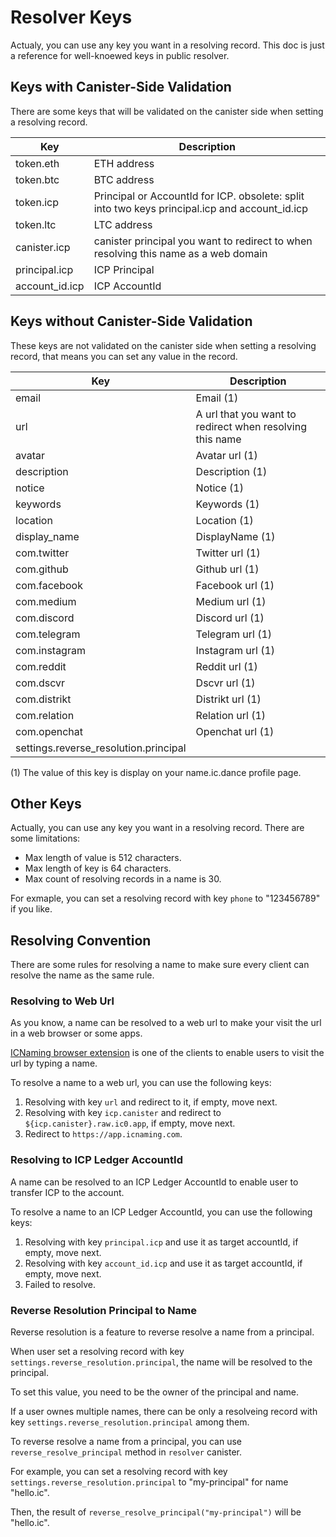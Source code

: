 # Resolver Keys

Actualy, you can use any key you want in a resolving record. This doc is just a reference for well-knoewed keys in public resolver.

## Keys with Canister-Side Validation

There are some keys that will be validated on the canister side when setting a resolving record.

| Key            | Description                                                                                    |
| -------------- | ---------------------------------------------------------------------------------------------- |
| token.eth      | ETH address                                                                                    |
| token.btc      | BTC address                                                                                    |
| token.icp      | Principal or AccountId for ICP. obsolete: split into two keys principal.icp and account_id.icp |
| token.ltc      | LTC address                                                                                    |
| canister.icp   | canister principal you want to redirect to when resolving this name as a web domain            |
| principal.icp  | ICP Principal                                                                                  |
| account_id.icp | ICP AccountId                                                                                  |

## Keys without Canister-Side Validation

These keys are not validated on the canister side when setting a resolving record, that means you can set any value in the record.

| Key                                   | Description                                              |
| ------------------------------------- | -------------------------------------------------------- |
| email                                 | Email (1)                                                |
| url                                   | A url that you want to redirect when resolving this name |
| avatar                                | Avatar url (1)                                           |
| description                           | Description (1)                                          |
| notice                                | Notice (1)                                               |
| keywords                              | Keywords (1)                                             |
| location                              | Location (1)                                             |
| display_name                          | DisplayName (1)                                          |
| com.twitter                           | Twitter url (1)                                          |
| com.github                            | Github url (1)                                           |
| com.facebook                          | Facebook url (1)                                         |
| com.medium                            | Medium url (1)                                           |
| com.discord                           | Discord url (1)                                          |
| com.telegram                          | Telegram url (1)                                         |
| com.instagram                         | Instagram url (1)                                        |
| com.reddit                            | Reddit url (1)                                           |
| com.dscvr                             | Dscvr url (1)                                            |
| com.distrikt                          | Distrikt url (1)                                         |
| com.relation                          | Relation url (1)                                         |
| com.openchat                          | Openchat url (1)                                         |
| settings.reverse_resolution.principal |                                                          |

(1) The value of this key is display on your name.ic.dance profile page.

## Other Keys

Actually, you can use any key you want in a resolving record. There are some limitations:

- Max length of value is 512 characters.
- Max length of key is 64 characters.
- Max count of resolving records in a name is 30.

For exmaple, you can set a resolving record with key `phone` to "123456789" if you like.

## Resolving Convention

There are some rules for resolving a name to make sure every client can resolve the name as the same rule.

### Resolving to Web Url

As you know, a name can be resolved to a web url to make your visit the url in a web browser or some apps.

[ICNaming browser extension](https://chrome.google.com/webstore/detail/ic-naming-extensions/oepbpdamkigabminkagecahfgdgbbodc) is one of the clients to enable users to visit the url by typing a name.

To resolve a name to a web url, you can use the following keys:

1. Resolving with key `url` and redirect to it, if empty, move next.
2. Resolving with key `icp.canister` and redirect to `${icp.canister}.raw.ic0.app`, if empty, move next.
3. Redirect to `https://app.icnaming.com`.

### Resolving to ICP Ledger AccountId

A name can be resolved to an ICP Ledger AccountId to enable user to transfer ICP to the account.

To resolve a name to an ICP Ledger AccountId, you can use the following keys:

1. Resolving with key `principal.icp` and use it as target accountId, if empty, move next.
2. Resolving with key `account_id.icp` and use it as target accountId, if empty, move next.
3. Failed to resolve.

### Reverse Resolution Principal to Name

Reverse resolution is a feature to reverse resolve a name from a principal.

When user set a resolving record with key `settings.reverse_resolution.principal`, the name will be resolved to the principal.

To set this value, you need to be the owner of the principal and name.

If a user ownes multiple names, there can be only a resolveing record with key `settings.reverse_resolution.principal` among them.

To reverse resolve a name from a principal, you can use `reverse_resolve_principal` method in `resolver` canister.

For example, you can set a resolving record with key `settings.reverse_resolution.principal` to "my-principal" for name "hello.ic".

Then, the result of `reverse_resolve_principal("my-principal")` will be "hello.ic".
